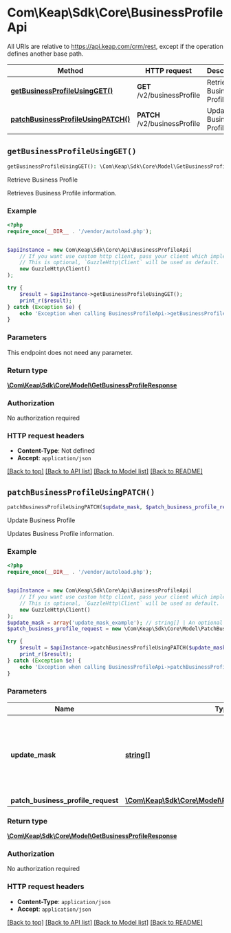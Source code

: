 # Com\Keap\Sdk\Core\BusinessProfileApi

All URIs are relative to https://api.keap.com/crm/rest, except if the operation defines another base path.

| Method | HTTP request | Description |
| ------------- | ------------- | ------------- |
| [**getBusinessProfileUsingGET()**](BusinessProfileApi.md#getBusinessProfileUsingGET) | **GET** /v2/businessProfile | Retrieve Business Profile |
| [**patchBusinessProfileUsingPATCH()**](BusinessProfileApi.md#patchBusinessProfileUsingPATCH) | **PATCH** /v2/businessProfile | Update Business Profile |


## `getBusinessProfileUsingGET()`

```php
getBusinessProfileUsingGET(): \Com\Keap\Sdk\Core\Model\GetBusinessProfileResponse
```

Retrieve Business Profile

Retrieves Business Profile information.

### Example

```php
<?php
require_once(__DIR__ . '/vendor/autoload.php');


$apiInstance = new Com\Keap\Sdk\Core\Api\BusinessProfileApi(
    // If you want use custom http client, pass your client which implements `GuzzleHttp\ClientInterface`.
    // This is optional, `GuzzleHttp\Client` will be used as default.
    new GuzzleHttp\Client()
);

try {
    $result = $apiInstance->getBusinessProfileUsingGET();
    print_r($result);
} catch (Exception $e) {
    echo 'Exception when calling BusinessProfileApi->getBusinessProfileUsingGET: ', $e->getMessage(), PHP_EOL;
}
```

### Parameters

This endpoint does not need any parameter.

### Return type

[**\Com\Keap\Sdk\Core\Model\GetBusinessProfileResponse**](../Model/GetBusinessProfileResponse.md)

### Authorization

No authorization required

### HTTP request headers

- **Content-Type**: Not defined
- **Accept**: `application/json`

[[Back to top]](#) [[Back to API list]](../../README.md#endpoints)
[[Back to Model list]](../../README.md#models)
[[Back to README]](../../README.md)

## `patchBusinessProfileUsingPATCH()`

```php
patchBusinessProfileUsingPATCH($update_mask, $patch_business_profile_request): \Com\Keap\Sdk\Core\Model\GetBusinessProfileResponse
```

Update Business Profile

Updates Business Profile information.

### Example

```php
<?php
require_once(__DIR__ . '/vendor/autoload.php');


$apiInstance = new Com\Keap\Sdk\Core\Api\BusinessProfileApi(
    // If you want use custom http client, pass your client which implements `GuzzleHttp\ClientInterface`.
    // This is optional, `GuzzleHttp\Client` will be used as default.
    new GuzzleHttp\Client()
);
$update_mask = array('update_mask_example'); // string[] | An optional list of properties to be updated. If set, only the provided properties will be updated and others will be skipped.
$patch_business_profile_request = new \Com\Keap\Sdk\Core\Model\PatchBusinessProfileRequest(); // \Com\Keap\Sdk\Core\Model\PatchBusinessProfileRequest | businessProfile

try {
    $result = $apiInstance->patchBusinessProfileUsingPATCH($update_mask, $patch_business_profile_request);
    print_r($result);
} catch (Exception $e) {
    echo 'Exception when calling BusinessProfileApi->patchBusinessProfileUsingPATCH: ', $e->getMessage(), PHP_EOL;
}
```

### Parameters

| Name | Type | Description  | Notes |
| ------------- | ------------- | ------------- | ------------- |
| **update_mask** | [**string[]**](../Model/string.md)| An optional list of properties to be updated. If set, only the provided properties will be updated and others will be skipped. | [optional] |
| **patch_business_profile_request** | [**\Com\Keap\Sdk\Core\Model\PatchBusinessProfileRequest**](../Model/PatchBusinessProfileRequest.md)| businessProfile | [optional] |

### Return type

[**\Com\Keap\Sdk\Core\Model\GetBusinessProfileResponse**](../Model/GetBusinessProfileResponse.md)

### Authorization

No authorization required

### HTTP request headers

- **Content-Type**: `application/json`
- **Accept**: `application/json`

[[Back to top]](#) [[Back to API list]](../../README.md#endpoints)
[[Back to Model list]](../../README.md#models)
[[Back to README]](../../README.md)

